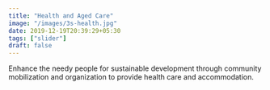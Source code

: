 ```yaml
---
title: "Health and Aged Care"
image: "/images/3s-health.jpg"
date: 2019-12-19T20:39:29+05:30
tags: ["slider"]
draft: false
---
```


Enhance the needy people for sustainable development through community mobilization and organization to provide health care and accommodation.
